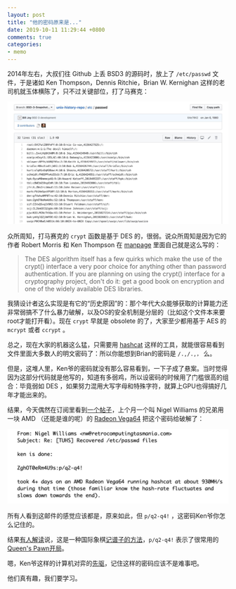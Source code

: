 ```yaml
---
layout: post
title: "他的密码原来是..."
date: 2019-10-11 11:29:44 +0800
comments: true
categories: 
- memo
---
```


2014年左右，大叔们往 Github 上丢 BSD3 的源码时，放上了 `/etc/passwd` 文件，于是诸如 Ken Thompson，Dennis Ritchie，Brian W. Kernighan 这样的老司机就玉体横陈了，只不过关键部位，打了马赛克：

![call me by your name](/downloads/images/2019_10/passwd.jpg "Don't touch me...")

众所周知，打马赛克的 `crypt` 函数是基于 DES 的，很弱。说众所周知是因为它的作者 Robert Morris 和 Ken Thompson 在 [manpage](http://man7.org/linux/man-pages/man3/crypt.3.html) 里面自己就是这么写的：

> The DES algorithm itself has a few quirks which make the use of the crypt() interface a very poor choice for anything other than password authentication. If you are planning on using the crypt() interface for a cryptography project, don't do it: get a good book on encryption and one of the widely available DES libraries.

我猜设计者这么实现是有它的“历史原因”的：那个年代大众能够获取的计算能力还非常弱搞不了什么暴力破解，以及OS的安全机制是分层的（比如这个文件本来要root才能打开看）。现在 `crypt` 早就是 obsolete 的了，大家至少都用基于 AES 的 `mcrypt` 或者 `ccrypt` 。

总之，现在大家的机器这么猛，只需要用 [hashcat](https://hashcat.net/wiki/) 这样的工具，就能很容易看到文件里面大多数人的明文密码了：所以你能想到Brian的密码是 `/.,/.,，` 么。

但是，这堆人里，Ken爷的密码就没有那么容易看到，一下子成了悬案。当时觉得因为这部分代码就是他写的，知道有多弱鸡，所以设密码的时候用了门槛很高的组合：毕竟弱如 DES ，如果努力混用大写字母和特殊字符，就算上GPU也得搞好几年才能出来的。

结果，今天偶然在订阅里看到[一个帖子](https://inbox.vuxu.org/tuhs/CACCFpdx_6oeyNkgH_5jgfxbxWbZ6VtOXQNKOsonHPF2=747ZOw@mail.gmail.com/)，上个月一个叫 Nigel Williams 的兄弟用一块 AMD （还能是谁的呢）的 [Radeon Vega64](https://www.amd.com/en/products/graphics/radeon-rx-vega-64) 把这个密码给破解了：

![call me by your name](/downloads/images/2019_10/ken_sovled.jpg "Don't touch me...")

所有人看到这邮件的感觉应该都是，原来如此，但 `p/q2-q4!` ，这密码Ken爷你怎么记住的。

结果[有人解读](https://www.theregister.co.uk/2019/10/09/ken_thompsons_old_unix_password_cracked/)说，这是一种国际象棋[记谱子的方法](https://en.wikipedia.org/wiki/Descriptive_notation)，`p/q2-q4!` 表示了很常用的[Queen's Pawn开局](https://en.wikibooks.org/wiki/Chess_Opening_Theory/1._d4)。

嗯，Ken爷这样的计算机对弈的[先驱](https://www.chessprogramming.org/index.php?title=Ken_Thompson)，记住这样的密码应该不是难事吧。

他们真有趣，我们要学习。
